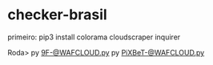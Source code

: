# checker-brasil


primeiro:
pip3 install colorama cloudscraper inquirer

Roda>
py 9F-@WAFCLOUD.py
py PiXBeT-@WAFCLOUD.py

